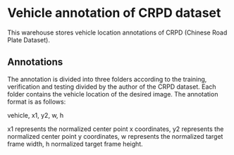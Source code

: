 Vehicle annotation of CRPD dataset
===

This warehouse stores vehicle location annotations of CRPD (Chinese Road Plate Dataset). 

Annotations
---
The annotation is divided into three folders according to the training, verification and testing divided by the author of the CRPD dataset. Each folder contains the vehicle location of the desired image. The annotation format is as follows: 

vehicle, x1, y2, w, h 

x1 represents the normalized center point x coordinates, y2 represents the normalized center point y coordinates, w represents the normalized target frame width, h normalized target frame height.
